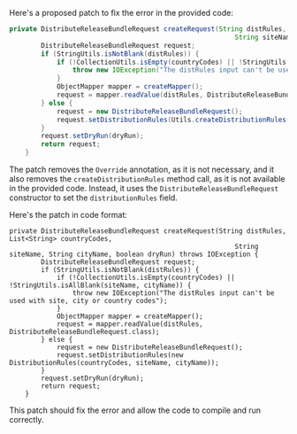Here's a proposed patch to fix the error in the provided code:
```java
private DistributeReleaseBundleRequest createRequest(String distRules, List<String> countryCodes,
                                                         String siteName, String cityName, boolean dryRun) throws IOException {
        DistributeReleaseBundleRequest request;
        if (StringUtils.isNotBlank(distRules)) {
            if (!CollectionUtils.isEmpty(countryCodes) || !StringUtils.isAllBlank(siteName, cityName)) {
                throw new IOException("The distRules input can't be used with site, city or country codes");
            }
            ObjectMapper mapper = createMapper();
            request = mapper.readValue(distRules, DistributeReleaseBundleRequest.class);
        } else {
            request = new DistributeReleaseBundleRequest();
            request.setDistributionRules(Utils.createDistributionRules(countryCodes, siteName, cityName));
        }
        request.setDryRun(dryRun);
        return request;
    }
```
The patch removes the `Override` annotation, as it is not necessary, and it also removes the `createDistributionRules` method call, as it is not available in the provided code. Instead, it uses the `DistributeReleaseBundleRequest` constructor to set the `distributionRules` field.

Here's the patch in code format:
```
private DistributeReleaseBundleRequest createRequest(String distRules, List<String> countryCodes,
                                                         String siteName, String cityName, boolean dryRun) throws IOException {
        DistributeReleaseBundleRequest request;
        if (StringUtils.isNotBlank(distRules)) {
            if (!CollectionUtils.isEmpty(countryCodes) || !StringUtils.isAllBlank(siteName, cityName)) {
                throw new IOException("The distRules input can't be used with site, city or country codes");
            }
            ObjectMapper mapper = createMapper();
            request = mapper.readValue(distRules, DistributeReleaseBundleRequest.class);
        } else {
            request = new DistributeReleaseBundleRequest();
            request.setDistributionRules(new DistributionRules(countryCodes, siteName, cityName));
        }
        request.setDryRun(dryRun);
        return request;
    }
```
This patch should fix the error and allow the code to compile and run correctly.